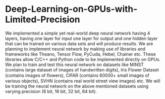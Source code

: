 # Deep-Learning-on-GPUs-with-Limited-Precision

We implemented a simple yet real-world deep neural network having 4 layers, 
having one layer for input one layer for output and one hidden layer that can be 
trained on various data sets and will produce results. We are planning to implement 
neural network by making use of libraries and frameworks like Theano, Tensor Flow, 
PyCuda, Hebel, Chainer etc. These libraries allow C/C++ and Python code to be implemented 
directly on GPUs. We plan to train and test this neural network on datasets like MINST 
(contains large dataset of images of handwritten digits), Iris Flower Dataset 
(contains images of ﬂowers), CIFAR (contains 60000+ small images of various objects), 
SVHN (contains real world street view images) etc. We will be training the neural network 
on the above mentioned datasets using varying precision (8 bit, 16 bit, 32 bit, 64 bit).
